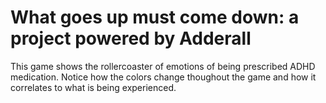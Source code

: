 # What goes up must come down: a project powered by Adderall

This game shows the rollercoaster of emotions of being prescribed ADHD medication. 
Notice how the colors change thoughout the game and how it correlates to what is being experienced.

